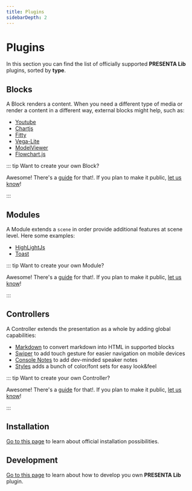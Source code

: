 ```yaml
---
title: Plugins
sidebarDepth: 2
---
```


# Plugins



In this section you can find the list of officially supported **PRESENTA Lib** plugins, sorted by  **type**.

## Blocks

A Block renders a content. When you need a different type of media or render a content in a different way, external blocks might help, such as:

- [Youtube](blocks/youtube)
- [Chartjs](blocks/chartjs)
- [Fitty](blocks/fitty)
- [Vega-Lite](blocks/vegalite)
- [ModelViewer](blocks/modelviewer)
- [Flowchart.js](blocks/flowchartjs)



::: tip Want to create your own Block?

Awesome! There's a [guide](development) for that!. If you plan to make it public, [let us know](mailto:support@presenta.cc)!

:::



## Modules

A Module extends a `scene` in order provide additional features at scene level. Here some examples:

- [HighLightJs](modules/highlightjs)
- [Toast](modules/toast)

::: tip Want to create your own Module?

Awesome! There's a [guide](development) for that!. If you plan to make it public, [let us know](mailto:support@presenta.cc)!

:::

## Controllers

A Controller extends the presentation as a whole by adding global capabilities:

- [Markdown](controllers/markdown) to convert markdown into HTML in supported blocks
- [Swiper](controllers/swiper) to add touch gesture for easier navigation on mobile devices
- [Console Notes](controllers/console-notes) to add dev-minded speaker notes 
- [Styles](controllers/styles) adds a bunch of color/font sets for easy look&feel

::: tip Want to create your own Controller?

Awesome! There's a [guide](development) for that!. If you plan to make it public, [let us know](mailto:support@presenta.cc)!

:::



## Installation

[Go to this page](installation) to learn about official installation possibilities.



## Development

[Go to this page](development) to learn about how to develop you own **PRESENTA Lib** plugin.